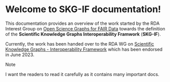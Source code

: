 # Welcome to SKG-IF documentation!

This documentation provides an overview of the work started by the RDA Interest Group on
[Open Science Graphs for FAIR Data](https://rd-alliance.org/groups/open-science-graphs-fair-data-ig) 
towards the definition of the **Scientific Knowledge Graphs Interoperability Framwork** (**SKG-IF**).

Currently, the work has been handed over to the RDA WG on [Scientific Knowledge Graphs - Interoperability Framework](https://www.rd-alliance.org/groups/scientific-knowledge-graphs-interoperability-framework-skg-if-wg)
which has been endorsed in June 2023.
 
> [!NOTE]
> I want the readers to read it carefully as it contains many important docs.


